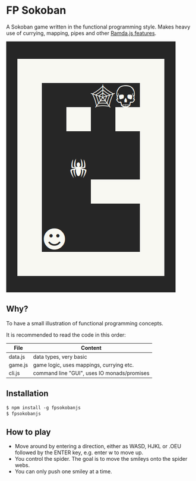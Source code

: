 # FP Sokoban

A Sokoban game written in the functional programming style. Makes heavy use of currying, mapping, pipes and other [Ramda.js features](ramdajs.com/docs/).

![Commandline Screenshot](fpsokobanjs.png)

## Why?

To have a small illustration of functional programming concepts.

It is recommended to read the code in this order:

File | Content
-----|--------
data.js | data types, very basic
game.js | game logic, uses mappings, currying etc.
cli.js | command line "GUI", uses IO monads/promises

## Installation

	$ npm install -g fpsokobanjs
	$ fpsokobanjs

## How to play

* Move around by entering a direction, either as WASD, HJKL or .OEU followed by the ENTER key, e.g. enter w to move up.
* You control the spider. The goal is to move the smileys onto the spider webs.
* You can only push one smiley at a time.
